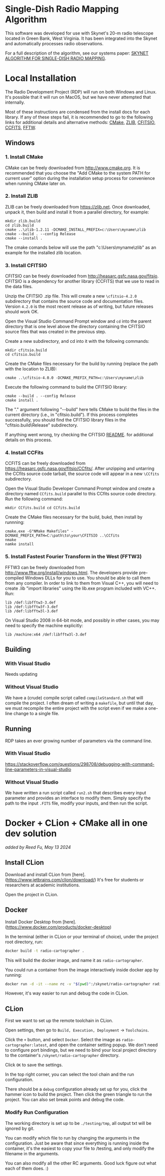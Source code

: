 # Single-Dish Radio Mapping Algorithm

This software was developed for use with Skynet's 20-m radio telescope located in Green Bank, West
Virginia. It has been integrated into the Skynet and automatically processes radio observations.

For a full description of the algorithm, see our systems paper:
[SKYNET ALGORITHM FOR SINGLE-DISH RADIO MAPPING](https://arxiv.org/abs/1808.06128).

# Local Installation

The Radio Development Project (RDP) will run on both Windows and Linux. It's possible that it will run
on MacOS, but we have never attempted that internally.

Most of these instructions are condensed from the install docs for each library. If any of these steps
fail, it is recommended to go to the following links for additional details and alternative methods:
[CMake](https://cmake.org/),
[ZLIB](https://zlib.net/),
[CFITSIO](https://heasarc.gsfc.nasa.gov/FTP/software/fitsio/c/README.win),
[CCFITS](https://heasarc.gsfc.nasa.gov/fitsio/CCfits/html/installation.html),
[FFTW](http://www.fftw.org/install/windows.html).

## Windows

### 1. Install CMake

CMake can be freely downloaded from http://www.cmake.org. It is recommended that you choose the
"Add CMake to the system PATH for current user" option during the installation setup process for
convenience when running CMake later on.

### 2. Install ZLIB

ZLIB can be freely downloaded from https://zlib.net. Once downloaded, unpack it, then build and
install it from a parallel directory, for example:

```
mkdir zlib.build
cd zlib.build
cmake ..\zlib-1.2.11 -DCMAKE_INSTALL_PREFIX=c:\Users\myname\zlib
cmake --build . --config Release
cmake --install .
```

The cmake comands below will use the path "c:\Users\myname\zlib" as an example for the installed
zlib location.

### 3. Install CFITSIO

CFITSIO can be freely downloaded from http://heasarc.gsfc.nasa.gov/fitsio. CFITSIO is a dependency for
another library (CCFITS) that we use to read in the data files.

Unzip the CFITSIO .zip file. This will create a new `\cfitsio-4.2.0` subdirectory that contains the
source code and documentation files. Version `4.2.0` is the most recent release as of writing, but
future releases should work OK.

Open the Visual Studio Command Prompt window and `cd` into the parent directory that is one level
above the directory containing the CFITSIO source files that was created in the previous step.

Create a new subdirectory, and cd into it with the following commands:

```
mkdir cfitsio.build
cd cfitsio.build
```

Create the CMake files necessary for the build by running (replace the path with the location to ZLIB):

```
cmake ..\cfitsio-4.0.0 -DCMAKE_PREFIX_PATH=c:\Users\myname\zlib
```

Execute the following command to build the CFITSIO library:

```
cmake --build . --config Release
cmake install .
```

The "." argument following "--build" here tells CMake to build the files in the current directory
(i.e., in "cfitsio.build"). If this process completes successfully, you should find the CFITSIO
library files in the "cfitsio.build\Release" subdirectory.

If anything went wrong, try checking the
CFITSIO [README](https://heasarc.gsfc.nasa.gov/FTP/software/fitsio/c/README.win).
for additional details on this process.

### 4. Install CCFits

CCFITS can be freely downloaded from https://heasarc.gsfc.nasa.gov/fitsio/CCfits/. After unzipping and
untarring the CCfits source code tarball, the source code will appear in a new `\CCfits` subdirectory.

Open the Visual Studio Developer Command Prompt window and create a directory named `CCfits.build`
parallel to this CCfits source code directory. Run the following command:

```
mkdir CCfits.build cd CCfits.build
```

Create the CMake files necessary for the build, bukd, then install by runnning:

```
cmake.exe -G"NMake Makefiles" -DCMAKE_PREFIX_PATH=C:\path\to\your\CFITSIO ..\CCfits
nmake
namke install
```

### 5. Install Fastest Fourier Transform in the West (FFTW3)

FFTW3 can be freely downloaded from http://www.fftw.org/install/windows.html. The developers provide
pre-compiled Windows DLLs for you to use. You should be able to call them from any compiler. In order
to link to them from Visual C++, you will need to create .lib "import libraries" using the lib.exe
program included with VC++. Run:

```
lib /def:libfftw3-3.def
lib /def:libfftw3f-3.def
lib /def:libfftw3l-3.def
```

On Visual Studio 2008 in 64-bit mode, and possibly in other cases, you may need to specify the machine
explicitly:

```
lib /machine:x64 /def:libfftw3l-3.def
```

## Building

### With Visual Studio

Needs updating

### Without Visual Studio

We have a (crude) compile script called `compileStandard.sh` that will compile the project. I often
dream of writing a `makefile`, but until that day, we must recompile the entire project with the script
even if we make a one-line change to a single file.

## Running

RDP takes an ever growing number of parameters via the command line.

### With Visual Studio

https://stackoverflow.com/questions/298708/debugging-with-command-line-parameters-in-visual-studio

### Without Visual Studio

We have written a run script called `run2.sh` that describes every input parameter and provides an
interface to modify them. Simply specify the path to the input `.FITS` file, modify your inputs,
and then run the script.

# Docker + CLion + CMake all in one dev solution
_added by Reed Fu, May 13 2024_
## Install CLion

Download and install CLion from [here].(https://www.jetbrains.com/clion/download/)
It's free for students or researchers at academic institutions.

Open the project in CLion.

## Docker

Install Docker Desktop from [here].(https://www.docker.com/products/docker-desktop)

In the terminal (either in CLion or your terminal of choice), under the project root directory, run:

```bash
docker build -t radio-cartographer .
```

This will build the docker image, and name it as `radio-cartographer`.

You could run a container from the image interactively inside docker app by running:

```bash
docker run -d -it --name rc -v "$(pwd)":/skynet/radio-cartographer radio-cartographer:latest
```

However, it's way easier to run and debug the code in CLion.

## CLion

First we want to set up the remote toolchain in CLion.

Open settings, then go to `Build, Execution, Deployment` -> `Toolchains`.

Click the `+` button, and select `Docker`.
Select the image as `radio-cartographer:latest`, and open the container setting popup.
We don't need to configure port bindings,
but we need to bind your local project directory to the container's `/skynet/radio-cartographer` directory.

Click `OK` to save the settings.

In the top right corner, you can select the tool chain and the run configuration.

There should be a `debug` configuration already set up for you, click the hammer icon to build the project.
Then click the green triangle to run the project. You can also set break points and debug the code.

### Modify Run Configuration

The working directory is set up to be `./testing/tmp`, all output txt will be ignored by git.

You can modify which file to run by changing the arguments in the configuration.
Just be aware that since everything is running inside the container,
it's the easiest to copy your file to /testing, and only modify the filename in the arguments.

You can also modify all the other RC arguments. Good luck figure out what each of them does. :)


